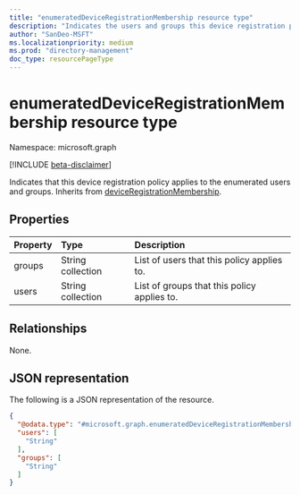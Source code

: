 ```yaml
---
title: "enumeratedDeviceRegistrationMembership resource type"
description: "Indicates the users and groups this device registration policy applies to."
author: "SanDeo-MSFT"
ms.localizationpriority: medium
ms.prod: "directory-management"
doc_type: resourcePageType
---
```


# enumeratedDeviceRegistrationMembership resource type

Namespace: microsoft.graph

[!INCLUDE [beta-disclaimer](../../includes/beta-disclaimer.md)]

Indicates that this device registration policy applies to the enumerated users and groups. Inherits from [deviceRegistrationMembership](../resources/deviceregistrationmembership.md).

## Properties
|Property|Type|Description|
|:---|:---|:---|
|groups|String collection|List of users that this policy applies to.|
|users|String collection|List of groups that this policy applies to.|

## Relationships
None.

## JSON representation
The following is a JSON representation of the resource.
<!-- {
  "blockType": "resource",
  "@odata.type": "microsoft.graph.enumeratedDeviceRegistrationMembership"
}
-->
``` json
{
  "@odata.type": "#microsoft.graph.enumeratedDeviceRegistrationMembership",
  "users": [
    "String"
  ],
  "groups": [
    "String"
  ]
}
```
